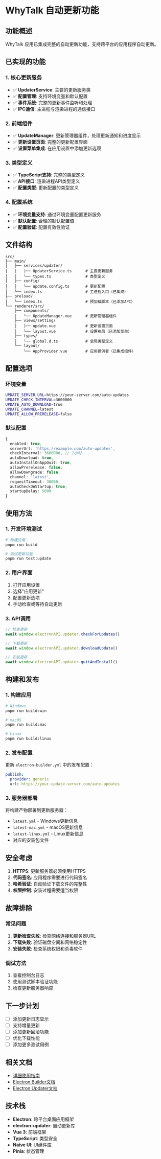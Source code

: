 # WhyTalk 自动更新功能

## 功能概述

WhyTalk 应用已集成完整的自动更新功能，支持跨平台的应用程序自动更新。

## 已实现的功能

### 1. 核心更新服务
- ✅ **UpdaterService**: 主要的更新服务类
- ✅ **配置管理**: 支持环境变量和默认配置
- ✅ **事件系统**: 完整的更新事件监听和处理
- ✅ **IPC通信**: 主进程与渲染进程的通信接口

### 2. 前端组件
- ✅ **UpdateManager**: 更新管理器组件，处理更新通知和进度显示
- ✅ **更新设置页面**: 完整的更新配置界面
- ✅ **设置菜单集成**: 在应用设置中添加更新选项

### 3. 类型定义
- ✅ **TypeScript支持**: 完整的类型定义
- ✅ **API接口**: 渲染进程API类型定义
- ✅ **配置类型**: 更新配置的类型定义

### 4. 配置系统
- ✅ **环境变量支持**: 通过环境变量配置更新服务
- ✅ **默认配置**: 合理的默认配置值
- ✅ **配置验证**: 配置有效性验证

## 文件结构

```
src/
├── main/
│   ├── services/updater/
│   │   ├── UpdaterService.ts      # 主要更新服务
│   │   └── types.ts               # 类型定义
│   ├── config/
│   │   └── update.config.ts       # 更新配置
│   └── index.ts                   # 主进程入口（已集成）
├── preload/
│   └── index.ts                   # 预加载脚本（已添加API）
└── renderer/src/
    ├── components/
    │   └── UpdateManager.vue      # 更新管理器组件
    ├── views/setting/
    │   ├── update.vue             # 更新设置页面
    │   └── layout.vue             # 设置布局（已添加菜单）
    ├── types/
    │   └── global.d.ts            # 全局类型定义
    └── layout/
        └── AppProvider.vue        # 应用提供者（已集成组件）
```

## 配置选项

### 环境变量
```bash
UPDATE_SERVER_URL=https://your-server.com/auto-updates
UPDATE_CHECK_INTERVAL=3600000
UPDATE_AUTO_DOWNLOAD=true
UPDATE_CHANNEL=latest
UPDATE_ALLOW_PRERELEASE=false
```

### 默认配置
```typescript
{
  enabled: true,
  serverUrl: 'https://example.com/auto-updates',
  checkInterval: 3600000, // 1小时
  autoDownload: true,
  autoInstallOnAppQuit: true,
  allowPrerelease: false,
  allowDowngrade: false,
  channel: 'latest',
  requestTimeout: 30000,
  autoCheckOnStartup: true,
  startupDelay: 5000
}
```

## 使用方法

### 1. 开发环境测试
```bash
# 构建应用
pnpm run build

# 测试更新功能
pnpm run test:update
```

### 2. 用户界面
1. 打开应用设置
2. 选择"应用更新"
3. 配置更新选项
4. 手动检查或等待自动更新

### 3. API调用
```typescript
// 检查更新
await window.electronAPI.updater.checkForUpdates()

// 下载更新
await window.electronAPI.updater.downloadUpdate()

// 安装更新
await window.electronAPI.updater.quitAndInstall()
```

## 构建和发布

### 1. 构建应用
```bash
# Windows
pnpm run build:win

# macOS
pnpm run build:mac

# Linux
pnpm run build:linux
```

### 2. 发布配置
更新 `electron-builder.yml` 中的发布配置：
```yaml
publish:
  provider: generic
  url: https://your-update-server.com/auto-updates
```

### 3. 服务器部署
将构建产物部署到更新服务器：
- `latest.yml` - Windows更新信息
- `latest-mac.yml` - macOS更新信息
- `latest-linux.yml` - Linux更新信息
- 对应的安装包文件

## 安全考虑

1. **HTTPS**: 更新服务器必须使用HTTPS
2. **代码签名**: 应用程序需要进行代码签名
3. **哈希验证**: 自动验证下载文件的完整性
4. **权限控制**: 安装过程需要适当权限

## 故障排除

### 常见问题
1. **更新检查失败**: 检查网络连接和服务器URL
2. **下载失败**: 验证磁盘空间和网络稳定性
3. **安装失败**: 检查系统权限和杀毒软件

### 调试方法
1. 查看控制台日志
2. 使用测试脚本验证功能
3. 检查更新服务器响应

## 下一步计划

- [ ] 添加更新日志显示
- [ ] 支持增量更新
- [ ] 添加更新回滚功能
- [ ] 优化下载性能
- [ ] 添加更多测试用例

## 相关文档

- [详细使用指南](./doc/AUTO_UPDATE_GUIDE.md)
- [Electron Builder文档](https://www.electron.build/)
- [Electron Updater文档](https://www.electron.build/auto-update)

## 技术栈

- **Electron**: 跨平台桌面应用框架
- **electron-updater**: 自动更新库
- **Vue 3**: 前端框架
- **TypeScript**: 类型安全
- **Naive UI**: UI组件库
- **Pinia**: 状态管理